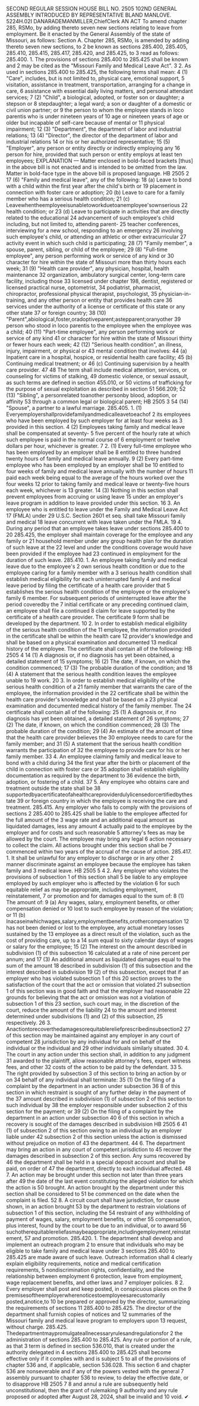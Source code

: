 SECOND REGULAR SESSION
HOUSE BILL NO. 2505
102ND GENERAL ASSEMBLY
INTRODUCED BY REPRESENTATIVE BLAND MANLOVE.
5224H.02I DANARADEMANMILLER,ChiefClerk
AN ACT
To amend chapter 285, RSMo, by adding thereto seven new sections relating to leave from
employment.
Be it enacted by the General Assembly of the state of Missouri, as follows:
Section A. Chapter 285, RSMo, is amended by adding thereto seven new sections, to
2 be known as sections 285.400, 285.405, 285.410, 285.415, 285.417, 285.420, and 285.425, to
3 read as follows:
285.400. 1. The provisions of sections 285.400 to 285.425 shall be known and
2 may be cited as the "Missouri Family and Medical Leave Act".
3 2. As used in sections 285.400 to 285.425, the following terms shall mean:
4 (1) "Care", includes, but is not limited to, physical care, emotional support,
5 visitation, assistance in treatment, transportation, arranging for a change in care,
6 assistance with essential daily living matters, and personal attendant services;
7 (2) "Child", a biological, adopted, or foster son or daughter; a stepson or
8 stepdaughter; a legal ward; a son or daughter of a domestic or civil union partner; or
9 the person to whom the employee stands in loco parentis who is under nineteen years of
10 age or nineteen years of age or older but incapable of self-care because of mental or
11 physical impairment;
12 (3) "Department", the department of labor and industrial relations;
13 (4) "Director", the director of the department of labor and industrial relations
14 or his or her authorized representative;
15 (5) "Employer", any person or entity directly or indirectly employing any
16 person for hire, provided that such person or entity employs at least ten employees;
EXPLANATION — Matter enclosed in bold-faced brackets [thus] in the above bill is not enacted and is
intended to be omitted from the law. Matter in bold-face type in the above bill is proposed language.
HB 2505 2
17 (6) "Family and medical leave", any of the following:
18 (a) Leave to bond with a child within the first year after the child's birth or
19 placement in connection with foster care or adoption;
20 (b) Leave to care for a family member who has a serious health condition;
21 (c) Leavewhentheemployeeisunabletoworkduetoanemployee'sownserious
22 health condition; or
23 (d) Leave to participate in activities that are directly related to the educational
24 advancement of such employee's child including, but not limited to, attending parent-
25 teacher conferences, interviewing for a new school, responding to an emergency
26 involving such employee's child, or attending an athletic or other extracurricular
27 activity event in which such child is participating;
28 (7) "Family member", a spouse, parent, sibling, or child of the employee;
29 (8) "Full-time employee", any person performing work or service of any kind or
30 character for hire within the state of Missouri more than thirty hours each week;
31 (9) "Health care provider", any physician, hospital, health maintenance
32 organization, ambulatory surgical center, long-term care facility, including those
33 licensed under chapter 198, dentist, registered or licensed practical nurse, optometrist,
34 podiatrist, pharmacist, chiropractor, professional physical therapist, psychologist,
35 physician-in-training, and any other person or entity that provides health care
36 services under the authority of a license or certificate of this state or any other state
37 or foreign country;
38 (10) "Parent",abiological,foster,oradoptiveparent;astepparent;oranyother
39 person who stood in loco parentis to the employee when the employee was a child;
40 (11) "Part-time employee", any person performing work or service of any kind
41 or character for hire within the state of Missouri thirty or fewer hours each week;
42 (12) "Serious health condition", an illness, injury, impairment, or physical or
43 mental condition that involves:
44 (a) Inpatient care in a hospital, hospice, or residential health care facility;
45 (b) Continuing medical treatment; or
46 (c) Continuing supervision by a health care provider.
47
48 The term shall include medical attention, services, or counseling for victims of stalking,
49 domestic violence, or sexual assault, as such terms are defined in section 455.010, or
50 victims of trafficking for the purpose of sexual exploitation as described in section
51 566.209;
52 (13) "Sibling", a personrelated toanother personby blood, adoption, or affinity
53 through a common legal or biological parent;
HB 2505 3
54 (14) "Spouse", a partner to a lawful marriage.
285.405. 1. (1) Everyemployershallprovidefamilyandmedicalleavetoeachof
2 its employees who have been employed by such employer for at least four weeks as
3 provided in this section.
4 (2) Employees taking family and medical leave shall be compensated at seventy-
5 five percent of the hourly rate at which such employee is paid in the normal course of
6 employment or twelve dollars per hour, whichever is greater.
7 2. (1) Every full-time employee who has been employed by an employer shall be
8 entitled to three hundred twenty hours of family and medical leave annually.
9 (2) Every part-time employee who has been employed by an employer shall be
10 entitled to four weeks of family and medical leave annually with the number of hours
11 paid each week being equal to the average of the hours worked over the four weeks
12 prior to taking family and medical leave or twenty-five hours each week, whichever is
13 greater.
14 (3) Nothing in this section shall prevent employees from accruing or using leave
15 under an employer's leave program in addition to leave provided under this section.
16 3. An employee who is entitled to leave under the Family and Medical Leave Act
17 (FMLA) under 29 U.S.C. Section 2601 et seq. shall take Missouri family and medical
18 leave concurrent with leave taken under the FMLA.
19 4. During any period that an employee takes leave under sections 285.400 to
20 285.425, the employer shall maintain coverage for the employee and any family or
21 household member under any group health plan for the duration of such leave at the
22 level and under the conditions coverage would have been provided if the employee had
23 continued in employment for the duration of such leave.
285.410. 1. An employee taking family and medical leave due to the employee's
2 own serious health condition or due to the employee caring for a family member with a
3 serious health condition shall establish medical eligibility for each uninterrupted family
4 and medical leave period by filing the certificate of a health care provider that
5 establishes the serious health condition of the employee or the employee's family
6 member. For subsequent periods of uninterrupted leave after the period coveredby the
7 initial certificate or any preceding continued claim, an employee shall file a continued
8 claim for leave supported by the certificate of a health care provider. The certificate
9 form shall be developed by the department.
10 2. In order to establish medical eligibility of the serious health condition of the
11 employee, the information provided in the certificate shall be within the health care
12 provider's knowledge and shall be based on a physical examination and documented
13 medical history of the employee. The certificate shall contain all of the following:
HB 2505 4
14 (1) A diagnosis or, if no diagnosis has yet been obtained, a detailed statement of
15 symptoms;
16 (2) The date, if known, on which the condition commenced;
17 (3) The probable duration of the condition; and
18 (4) A statement that the serious health condition leaves the employee unable to
19 work.
20 3. In order to establish medical eligibility of the serious health condition of a
21 family member that warrants the care of the employee, the information provided in the
22 certificate shall be within the health care provider's knowledge and shall be based on a
23 physical examination and documented medical history of the family member. The
24 certificate shall contain all of the following:
25 (1) A diagnosis or, if no diagnosis has yet been obtained, a detailed statement of
26 symptoms;
27 (2) The date, if known, on which the condition commenced;
28 (3) The probable duration of the condition;
29 (4) An estimate of the amount of time that the health care provider believes the
30 employee needs to care for the family member; and
31 (5) A statement that the serious health condition warrants the participation of
32 the employee to provide care for his or her family member.
33 4. An employee claiming family and medical leave to bond with a child during
34 the first year after the birth or placement of the child in connection with foster care or
35 adoption shall establish eligibility documentation as required by the department to
36 evidence the birth, adoption, or fostering of a child.
37 5. Any employee who obtains care and treatment outside the state shall be
38 supportedbyacertificateofahealthcareproviderdulylicensedorcertifiedbythestate
39 or foreign country in which the employee is receiving the care and treatment.
285.415. Any employer who fails to comply with the provisions of sections
2 285.400 to 285.425 shall be liable to the employee affected for the full amount of the
3 wage rate and an additional equal amount as liquidated damages, less any amount
4 actually paid to the employee by the employer and for costs and such reasonable
5 attorney's fees as may be allowed by the court. The employee may bring any legal
6 action necessary to collect the claim. All actions brought under this section shall be
7 commenced within two years of the accrual of the cause of action.
285.417. 1. It shall be unlawful for any employer to discharge or in any other
2 manner discriminate against an employee because the employee has taken family and
3 medical leave.
HB 2505 5
4 2. Any employer who violates the provisions of subsection 1 of this section shall
5 be liable to any employee employed by such employer who is affected by the violation
6 for such equitable relief as may be appropriate, including employment, reinstatement,
7 or promotion and for damages equal to the sum of:
8 (1) The amount of:
9 (a) Any wages, salary, employment benefits, or other compensation denied or
10 lost to such employee by reason of the violation; or
11 (b) Inacaseinwhichwages,salary,employmentbenefits,orothercompensation
12 has not been denied or lost to the employee, any actual monetary losses sustained by the
13 employee as a direct result of the violation, such as the cost of providing care, up to a
14 sum equal to sixty calendar days of wages or salary for the employee;
15 (2) The interest on the amount described in subdivision (1) of this subsection
16 calculated at a rate of nine percent per annum; and
17 (3) An additional amount as liquidated damages equal to the sum of the amount
18 described in subdivision (1) of this subsection and the interest described in subdivision
19 (2) of this subsection, except that if an employer who has violated subsection 1 of this
20 section proves to the satisfaction of the court that the act or omission that violated
21 subsection 1 of this section was in good faith and that the employer had reasonable
22 grounds for believing that the act or omission was not a violation of subsection 1 of this
23 section, such court may, in the discretion of the court, reduce the amount of the liability
24 to the amount and interest determined under subdivisions (1) and (2) of this subsection,
25 respectively.
26 3. Anactiontorecoverthedamagesorequitablereliefprescribedinsubsection2
27 of this section may be maintained against any employer in any court of competent
28 jurisdiction by any individual for and on behalf of the individual or the individual and
29 other individuals similarly situated.
30 4. The court in any action under this section shall, in addition to any judgment
31 awarded to the plaintiff, allow reasonable attorney's fees, expert witness fees, and other
32 costs of the action to be paid by the defendant.
33 5. The right provided by subsection 3 of this section to bring an action by or on
34 behalf of any individual shall terminate:
35 (1) On the filing of a complaint by the department in an action under subsection
36 8 of this section in which restraint is sought of any further delay in the payment of the
37 amount described in subdivision (1) of subsection 2 of this section to such individual by
38 the employer responsible under subsection 2 of this section for the payment; or
39 (2) On the filing of a complaint by the department in an action under subsection
40 6 of this section in which a recovery is sought of the damages described in subdivision
HB 2505 6
41 (1) of subsection 2 of this section owing to an individual by an employer liable under
42 subsection 2 of this section unless the action is dismissed without prejudice on motion of
43 the department.
44 6. The department may bring an action in any court of competent jurisdiction to
45 recover the damages described in subsection 2 of this section. Any sums recovered by
46 the department shall be held in a special deposit account and shall be paid, on order of
47 the department, directly to each individual affected.
48 7. An action may be brought under this section not later than three years after
49 the date of the last event constituting the alleged violation for which the action is
50 brought. An action brought by the department under this section shall be considered to
51 be commenced on the date when the complaint is filed.
52 8. A circuit court shall have jurisdiction, for cause shown, in an action brought
53 by the department to restrain violations of subsection 1 of this section, including the
54 restraint of any withholding of payment of wages, salary, employment benefits, or other
55 compensation, plus interest, found by the court to be due to an individual, or to award
56 suchotherequitablereliefasmaybeappropriate,includingemployment,reinstatement,
57 and promotion.
285.420. 1. The department shall develop and implement an outreach program
2 to ensure that individuals who may be eligible to take family and medical leave under
3 sections 285.400 to 285.425 are made aware of such leave. Outreach information shall
4 clearly explain eligibility requirements, notice and medical certification requirements,
5 nondiscrimination rights, confidentiality, and the relationship between employment
6 protection, leave from employment, wage replacement benefits, and other laws and
7 employer policies.
8 2. Every employer shall post and keep posted, in conspicuous places on the
9 premisesoftheemployerwherenoticestoemployeesarecustomarily posted,anotice,to
10 be prepared or approved by the director, summarizing the requirements of sections
11 285.400 to 285.425. The director of the department shall furnish copies of notices and
12 summaries of the Missouri family and medical leave program to employers upon
13 request, without charge.
285.425. Thedepartmentmaypromulgateallnecessaryrulesandregulationsfor
2 the administration of sections 285.400 to 285.425. Any rule or portion of a rule, as that
3 term is defined in section 536.010, that is created under the authority delegated in
4 sections 285.400 to 285.425 shall become effective only if it complies with and is subject
5 to all of the provisions of chapter 536 and, if applicable, section 536.028. This section
6 and chapter 536 are nonseverable and if any of the powers vested with the general
7 assembly pursuant to chapter 536 to review, to delay the effective date, or to disapprove
HB 2505 7
8 and annul a rule are subsequently held unconstitutional, then the grant of rulemaking
9 authority and any rule proposed or adopted after August 28, 2024, shall be invalid and
10 void.
✔